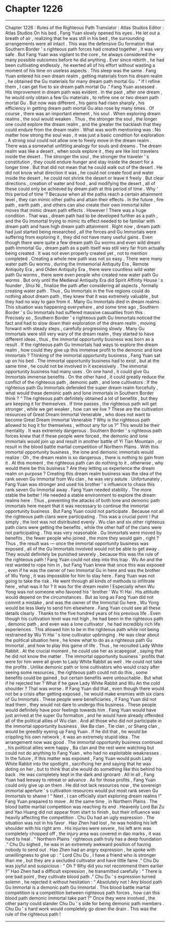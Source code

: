 
# Chapter 1226


---

Chapter 1226 : Rules of the Righteous Path
Translator :
Atlas Studios
Editor :
Atlas Studios
On his bed , Fang Yuan slowly opened his eyes .
He let out a breath of air , realizing that he was still in his bed , the surrounding arrangements were all intact .
This was the defensive Gu formation that Southern Border ’ s righteous path forces had created together , it was very safe . But Fang Yuan was vigilant to the core , he always considered the many possible outcomes before he did anything .
Ever since rebirth , he had been cultivating endlessly , he exerted all of his effort without wasting a moment of his time on useless aspects .
This sleep was the same .
Fang Yuan entered his own dream realm , getting materials from his dream realm , he obtained the Gu materials for many dream path mortal Gu .
“ If I refine them , I can get five to six dream path mortal Gu .” Fang Yuan assessed .
His improvement in dream path was evident .
In the past , after one dream , he would only obtain a few Gu materials , to refine one or two dream path mortal Gu . But now was different , his gains had risen sharply , his efficiency in getting dream path mortal Gu also rose by many times .
Of course , there was an important element , his soul .
When exploring dream realms , the soul would weaken .
Thus , the stronger the soul , the longer one could explore the dream realm , and the greater the backlash that they could endure from the dream realm .
What was worth mentioning was : No matter how strong the soul was , it was just a basic condition for exploration . A strong soul could not allow one to freely move in the dream realm .
There was a somewhat unfitting analogy for souls and dreams .
The dream realm was like a desert , when souls explore it , they are like lost travelers inside the desert . The stronger the soul , the stronger the traveler ’ s constitution , they could endure hunger and stay inside the desert for a longer time .
But that did not mean that he could walk out of the desert . He did not know what direction it was , he could not create food and water inside the desert , he could not shrink the desert or leave it freely .
But clear directions , creation of water and food , and modifying the desert , all of these could only be achieved by dream path at this period of time .
Why ‘ this period of time ’?
Because when all the paths reach a certain attainment level , they can mimic other paths and attain their effects .
In the future , fire path , earth path , and others can also create their own immortal killer moves that mimic dream path effects .
However !
There was a huge condition .
That was , dream path had to be developed further as a path , and the Gu Immortal trying to mimic its effect needed to be familiar with dream path and have high dream path attainment .
Right now , dream path had just started being researched , all the forces and Gu Immortals were suffering from exploring it , they did not have many useful gains .
Even though there were quite a few dream path Gu worms and even wild dream path Immortal Gu , dream path as a path itself was still very far from actually being created .
It was not even properly created yet , not to mention completed .
Creating a whole new path was not so easy .
There were many water path Gu worms , during the Immemorial Antiquity Era , Remote Antiquity Era , and Olden Antiquity Era , there were countless wild water path Gu worms , there were even people who created new water path Gu worms . But only until the Medieval Antiquity Era did Spirit Affinity House ’ s founder , Shui Ni , finalize the path after considering all aspects , formally creating water path .
Thus , Gu Immortals in the five regions could do nothing about dream path , they knew that it was extremely valuable , but they had no way to gain from it .
Many Gu Immortals died in dream realms .
This situation was happening everywhere , and some time ago , Southern Border ’ s Gu Immortals had suffered massive casualties from this .
Precisely so , Southern Border ’ s righteous path Gu Immortals noticed the fact and had to slow down their exploration of the dream realm , moving forward with steady steps , carefully progressing slowly .
Many Gu Immortals were still very wary of the dream realm , they started to have different ideas , thus , the immortal opportunity business was born as a result .
If the righteous path Gu Immortals had ways to explore the dream realm , how could they give up this immense profit to the demonic and lone immortals ?
Thinking of the immortal opportunity business , Fang Yuan sat up on his bed .
The immortal opportunity business had to exist , but at the same time , he could not be involved in it excessively .
The immortal opportunity business had many uses .
On one hand , it could give Gu Immortals immense benefits . On the other hand , it could greatly reduce the conflict of the righteous path , demonic path , and lone cultivators .
If the righteous path Gu Immortals defended the super dream realm forcefully , what would these demonic path and lone immortals in Southern Border think ?
“ The righteous path definitely obtained a lot of benefits , but they are keeping it for themselves . If time passes , the righteous path will get stronger , while we get weaker , how can we live ? These are the cultivation resources of Great Dream Immortal Venerable , who does not want to become Great Dream Immortal Venerable ? Why is the righteous path allowed to hog it for themselves , without any for us ?”
This would be their mentality .
It was extremely dangerous .
Southern Border ’ s righteous path forces knew that if these people were forced , the demonic and lone immortals would join up and result in another battle of Yi Tian Mountain , or result in the blood battle martial competition of Northern Plains .
With this immortal opportunity business , the lone and demonic immortals would realize : Oh , the dream realm is so dangerous , there is nothing to gain from it . At this moment , the righteous path can do nothing to it , otherwise , why would there be this business ? Are they letting us experience the dream realm on purpose ?
Creating this dream realm business was the idea of the rank seven Gu Immortal from Wu clan , he was very astute . Unfortunately , Fang Yuan was stronger and used his brother ’ s influence to chase this rank seven Gu Immortal away .
Fang Yuan needed stability .
The more stable the better !
He needed a stable environment to explore the dream realms here .
Thus , preventing the attacks of both lone and demonic path immortals here meant that it was necessary to continue the immortal opportunity business .
But Fang Yuan could not participate .
Because not all the righteous path clans were participating .
This was a crucial point !
Put simply , the loot was not distributed evenly .
Wu clan and six other righteous path clans were getting the benefits , while the other half of the clans were not participating .
This was very reasonable .
Gu Immortals were moved by benefits , the fewer people who joined , the more they would gain , right ?
Thus , the result was — once the immortal opportunity business was exposed , all of the Gu Immortals involved would not be able to get away . They would definitely be punished severely , because this was the rule of the righteous path !
Fang Yuan could not step into this trap .
Wu An and the rest wanted to rope him in , but Fang Yuan knew that once this was exposed , even if he was the owner of two Immortal Gu in here and was the brother of Wu Yong , it was impossible for him to stay here .
Fang Yuan was not going to take the risk .
He went through all kinds of methods to infiltrate here , what was it for ? It was for the dream realm !
Especially when Wu Yong was not someone who favored his ‘ brother ’ Wu Yi Hai . His attitude would depend on the circumstances .
But as long as Fang Yuan did not commit a mistake , and was the owner of the Immortal Gu here , Wu Yong would be less likely to send him elsewhere .
Fang Yuan could see all these details clearly .
Thanks to the five hundred years of his previous life .
Even though his cultivation level was not high , he had been in the righteous path , demonic path , and even was a lone cultivator , he had incredibly rich life experiences .
This allowed him to be in the righteous path while not being restrained by Wu Yi Hai ’ s lone cultivator upbringing . He was clear about the political situation here , he knew what to do as a righteous path Gu Immortal , and how to play this game of life .
Thus , he recruited Lady White Rabbit .
At the crucial moment , he could use her as scapegoat , saying that he did not know the matter .
The immortal opportunity business ’ profits that were for him were all given to Lady White Rabbit as well .
He could not take the profits .
Unlike demonic path or lone cultivators who would crazy after seeing some resources , the righteous path could not do this , some benefits could be gained , but certain benefits were untouchable .
But what if he rejected her ? What if he gave Lady White Rabbit and Wu An the cold shoulder ?
That was worse .
If Fang Yuan did that , even though there would not be a crisis after getting exposed , he would make enemies with six clans of Gu Immortals . These people were beneficiaries , if Fang Yuan did not lead them , they would not dare to undergo this business . These people would definitely have poor feelings towards him .
Fang Yuan would have just arrived at the super Gu formation , and he would have already offended all of the political allies of Wu clan .
And all those who did not participate in the immortal opportunity business , like Ba clan , Tie clan , or Shang clan , would be greedily eyeing up Fang Yuan .
If he did that , he would be crippling his own network , it was an extremely stupid idea .
The arrangement now was good .
The immortal opportunity business continued , his political allies were happy , Ba clan and the rest were watching but could not do anything to Fang Yuan , who had no exploitable weaknesses .
In the future , if this matter was exposed , Fang Yuan would push Lady White Rabbit into the spotlight , sacrificing her and saying that he was doting on her , but to think that she would do something like this behind his back . He was completely kept in the dark and ignorant .
All in all , Fang Yuan had leeway to retreat or advance .
As for those profits , Fang Yuan could only give up on them .
He did not lack resources now , the sovereign immortal aperture ’ s cultivation resources would put most rank seven Gu Immortals to shame !
“ Next , I can officially start exploring dream realms !” Fang Yuan prepared to move .
At the same time , in Northern Plains .
The blood battle martial competition was reaching its end .
Heavenly Lord Bai Zu and Yao Huang did not appear from start to finish , but their influence was heavily affecting the competition .
Chu Du had an ugly expression .
The situation was not in his favor .
Hao Zhen had lost , he was holding his left shoulder with his right arm . His injuries were severe , his left arm was completely chopped off , the injury area was covered in dao marks , it was hard to heal .
“ Northern Plains ’ righteous path truly has a deep foundation .” Chu Du sighed , he was in an extremely awkward position of having nobody to send out .
Hao Zhen had an angry expression , he spoke with unwillingness to give up : “ Lord Chu Du , I have a friend who is stronger than me , but they are a secluded cultivator and have little fame .”
Chu Du was joyful and suspicious : “ Oh ? Why did you not recommend them earlier ?”
Hao Zhen had a difficult expression , he transmitted carefully : “ There is one bad point , they cultivate blood path .”
Chu Du ’ s expression turned solemn , he rejected it without hesitation : “ Absolutely not ! Any blood path Gu Immortal is a demonic path Gu Immortal . This blood battle martial competition is a competition between righteous path forces , how can this blood path demonic immortal take part ?”
Once they were involved , the other party could slander Chu Du ’ s side for being demonic path members .
Chu Du ’ s hard work would completely go down the drain .
This was the rule of the righteous path !

---

